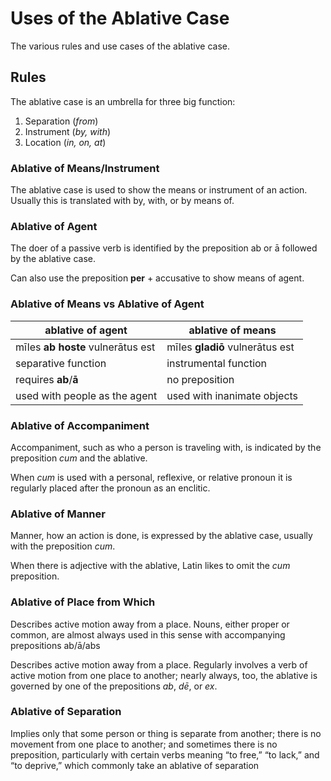 # Uses of the Ablative Case

The various rules and use cases of the ablative case.

## Rules

The ablative case is an umbrella for three big function:

1. Separation (_from_)
1. Instrument (_by, with_)
1. Location (_in, on, at_)

### Ablative of Means/Instrument

The ablative case is used to show the means or instrument of an action.  Usually this is translated with by, with, or by means of.

### Ablative of Agent

The doer of a passive verb is identified by the preposition ab or ā followed by the ablative case.

Can also use the preposition **per** + accusative to show means of agent.

### Ablative of Means vs Ablative of Agent

| ablative of agent | ablative of means |
| --- | --- |
| mīles **ab hoste** vulnerātus est | mīles **gladiō** vulnerātus est |
| separative function | instrumental function |
| requires **ab**/**ā** | no preposition |
| used with people as the agent | used with inanimate objects |

### Ablative of Accompaniment

Accompaniment, such as who a person is traveling with, is indicated by the preposition _cum_ and the ablative.

When _cum_ is used with a personal, reflexive, or relative pronoun it is regularly placed after the pronoun as an enclitic.

### Ablative of Manner

Manner, how an action is done, is expressed by the ablative case, usually with the preposition _cum_.

When there is adjective with the ablative, Latin likes to omit the _cum_ preposition.

### Ablative of Place from Which

Describes active motion away from a place. Nouns, either proper or common, are almost always used in this sense with accompanying prepositions ab/ā/abs

Describes active motion away from a place.  Regularly involves a verb of active motion from one place to another; nearly always, too, the ablative is governed by one of the prepositions _ab_, _dē_, or _ex_.

### Ablative of Separation

Implies only that some person or thing is separate from another; there is no movement from one place to another; and sometimes there is no preposition, particularly with certain verbs meaning “to free,” “to lack,” and “to deprive,” which commonly take an ablative of separation

